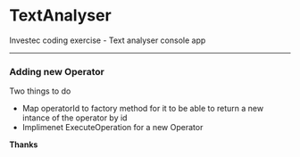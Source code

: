 # TextAnalyser
Investec coding exercise - Text analyser console app
- - - -
### Adding new Operator ###
Two things to do

* Map operatorId to factory method for it to be able to return a new intance of the operator by id
* Implimenet ExecuteOperation for a new Operator


**Thanks**
